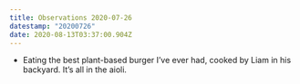 ```yaml
---
title: Observations 2020-07-26
datestamp: "20200726"
date: 2020-08-13T03:37:00.904Z
---
```

- Eating the best plant-based burger I’ve ever had, cooked by Liam in his backyard. It’s all in the aioli.